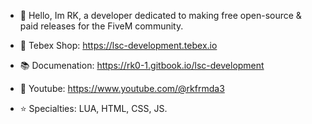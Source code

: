 - 👋 Hello, Im RK, a developer dedicated to making free open-source & paid releases for the FiveM community. 

- 🛒 Tebex Shop: https://lsc-development.tebex.io

- 📚 Documenation: https://rk0-1.gitbook.io/lsc-development

- 🎥 Youtube: https://www.youtube.com/@rkfrmda3

- ⭐ Specialties: LUA, HTML, CSS, JS.

